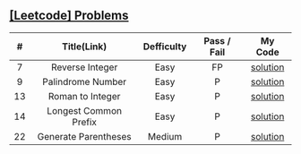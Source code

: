 ## [[Leetcode] Problems](https://leetcode.com/problemset/all/)

| # | Title(Link) | Defficulty | Pass / Fail | My Code
:-:|:-:|:-:|:-:|:-:|
7 | Reverse Integer | Easy | FP | [solution](_problems/prob001-100/prob007-math-easy.java)
9 | Palindrome Number | Easy | P | [solution](_problems/prob001-100/prob009-math-easy.java)
13 | Roman to Integer | Easy | P | [solution](_problems/prob001-100/prob013-math_string-easy.java)
14 | Longest Common Prefix | Easy | P | [solution](_problems/prob001-100/prob014-string-easy.java)
22 | Generate Parentheses | Medium | P | [solution](backtracking/leetcode22.java)